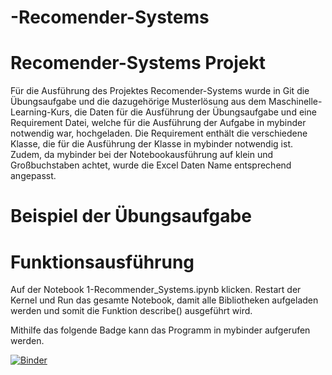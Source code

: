 # -Recomender-Systems

# Recomender-Systems Projekt

Für die Ausführung des Projektes Recomender-Systems wurde in Git die Übungsaufgabe und die dazugehörige Musterlösung aus dem Maschinelle-Learning-Kurs, die Daten für die Ausführung der Übungsaufgabe und eine Requirement Datei, welche für die Ausführung der Aufgabe in mybinder notwendig war, hochgeladen.
Die Requirement enthält die verschiedene Klasse, die für die Ausführung der Klasse in mybinder notwendig ist. Zudem, da mybinder bei der Notebookausführung auf klein und Großbuchstaben achtet, wurde die Excel Daten Name entsprechend angepasst.

# Beispiel der Übungsaufgabe

# Funktionsausführung

Auf der Notebook 1-Recommender_Systems.ipynb klicken.
Restart der Kernel und Run das gesamte Notebook, damit alle Bibliotheken aufgeladen werden und somit die Funktion describe() ausgeführt wird.

Mithilfe das folgende Badge kann das Programm in mybinder aufgerufen werden.

[![Binder](https://mybinder.org/badge_logo.svg)](https://mybinder.org/v2/gh/dimoua/-Recomender-Systems.git/HEAD)
